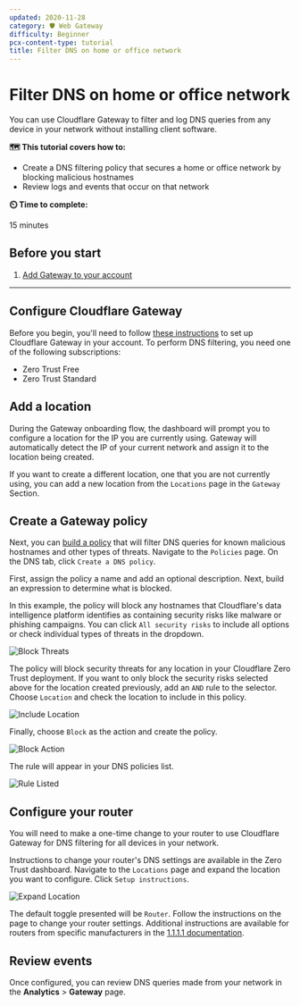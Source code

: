 ```yaml
---
updated: 2020-11-28
category: 🛡️ Web Gateway
difficulty: Beginner
pcx-content-type: tutorial
title: Filter DNS on home or office network
---
```


# Filter DNS on home or office network

You can use Cloudflare Gateway to filter and log DNS queries from any device in your network without installing client software.

**🗺️ This tutorial covers how to:**

- Create a DNS filtering policy that secures a home or office network by blocking malicious hostnames
- Review logs and events that occur on that network

**⏲️ Time to complete:**

15 minutes

## Before you start

1.  [Add Gateway to your account](/cloudflare-one/setup/)

---

## Configure Cloudflare Gateway

Before you begin, you'll need to follow [these instructions](/cloudflare-one/setup/) to set up Cloudflare Gateway in your account. To perform DNS filtering, you need one of the following subscriptions:

- Zero Trust Free
- Zero Trust Standard

## Add a location

During the Gateway onboarding flow, the dashboard will prompt you to configure a location for the IP you are currently using. Gateway will automatically detect the IP of your current network and assign it to the location being created.

If you want to create a different location, one that you are not currently using, you can add a new location from the `Locations` page in the `Gateway` Section.

## Create a Gateway policy

Next, you can [build a policy](/cloudflare-one/policies/filtering/dns-policies/) that will filter DNS queries for known malicious hostnames and other types of threats. Navigate to the `Policies` page. On the DNS tab, click `Create a DNS policy`.

First, assign the policy a name and add an optional description. Next, build an expression to determine what is blocked.

In this example, the policy will block any hostnames that Cloudflare's data intelligence platform identifies as containing security risks like malware or phishing campaigns. You can click `All security risks` to include all options or check individual types of threats in the dropdown.

![Block Threats](/cloudflare-one/static/secure-web-gateway/secure-dns-network/block-threats.png)

The policy will block security threats for any location in your Cloudflare Zero Trust deployment. If you want to only block the security risks selected above for the location created previously, add an `AND` rule to the selector. Choose `Location` and check the location to include in this policy.

![Include Location](/cloudflare-one/static/secure-web-gateway/secure-dns-network/include-location.png)

Finally, choose `Block` as the action and create the policy.

![Block Action](/cloudflare-one/static/secure-web-gateway/secure-dns-network/block-action.png)

The rule will appear in your DNS policies list.

![Rule Listed](/cloudflare-one/static/secure-web-gateway/secure-dns-network/rule-listed.png)

## Configure your router

You will need to make a one-time change to your router to use Cloudflare Gateway for DNS filtering for all devices in your network.

Instructions to change your router's DNS settings are available in the Zero Trust dashboard. Navigate to the `Locations` page and expand the location you want to configure. Click `Setup instructions`.

![Expand Location](/cloudflare-one/static/secure-web-gateway/secure-dns-network/expand-location.png)

The default toggle presented will be `Router`. Follow the instructions on the page to change your router settings. Additional instructions are available for routers from specific manufacturers in the [1.1.1.1 documentation](/1.1.1.1/setup/router/).

## Review events

Once configured, you can review DNS queries made from your network in the **Analytics** > **Gateway** page.
